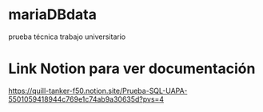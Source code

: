 # mariaDBdata
prueba técnica trabajo universitario

# Link Notion para ver documentación
https://quill-tanker-f50.notion.site/Prueba-SQL-UAPA-5501059418944c769e1c74ab9a30635d?pvs=4
